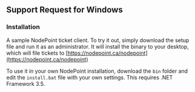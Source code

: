 ## Support Request for Windows

### Installation

A sample NodePoint ticket client. To try it out, simply download the setup file and run it as an administrator. It will install the binary to your desktop, which will file tickets to [https://nodepoint.ca/nodepoint](https://nodepoint.ca/nodepoint)

To use it in your own NodePoint installation, download the `bin` folder and edit the `install.bat` file with your own settings. This requires .NET Framework 3.5.

